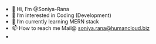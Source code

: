 - 👋 Hi, I’m @Soniya-Rana
- 👀 I’m interested in Coding (Development)
- 🌱 I’m currently learning MERN stack
- 📫 How to reach me Mail@ soniya.rana@humancloud.biz
- 

<!---
Soniya-Rana/Soniya-Rana is a ✨ special ✨ repository because its `README.md` (this file) appears on your GitHub profile.
You can click the Preview link to take a look at your changes.
--->
